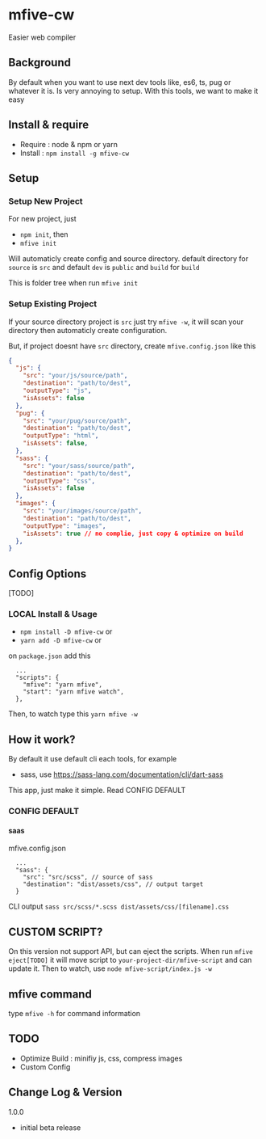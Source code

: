 # mfive-cw

Easier web compiler

## Background

By default when you want to use next dev tools like, es6, ts, pug or whatever it is. Is very annoying to setup. With this tools, we want to make it easy

## Install & require

- Require : node & npm or yarn
- Install : `npm install -g mfive-cw`

## Setup

### Setup New Project

For new project, just

- `npm init`, then
- `mfive init`

Will automaticly create config and source directory.
default directory for `source` is `src` and default `dev` is `public` and `build` for `build`

This is folder tree when run `mfive init`

### Setup Existing Project

If your source directory project is `src` just try `mfive -w`, it will scan your directory then automaticly create configuration.

But, if project doesnt have `src` directory, create `mfive.config.json` like this

```JSON
{
  "js": {
    "src": "your/js/source/path",
    "destination": "path/to/dest",
    "outputType": "js",
    "isAssets": false
  },
  "pug": {
    "src": "your/pug/source/path",
    "destination": "path/to/dest",
    "outputType": "html",
    "isAssets": false,
  },
  "sass": {
    "src": "your/sass/source/path",
    "destination": "path/to/dest",
    "outputType": "css",
    "isAssets": false
  },
  "images": {
    "src": "your/images/source/path",
    "destination": "path/to/dest",
    "outputType": "images",
    "isAssets": true // no complie, just copy & optimize on build
  },
}

```

## Config Options

[TODO]

### LOCAL Install & Usage

- `npm install -D mfive-cw` or
- `yarn add -D mfive-cw` or

on `package.json` add this

```
  ...
  "scripts": {
    "mfive": "yarn mfive",
    "start": "yarn mfive watch",
  },
```

Then, to watch type this
`yarn mfive -w`

## How it work?

By default it use default cli each tools, for example

- sass, use https://sass-lang.com/documentation/cli/dart-sass

This app, just make it simple. Read CONFIG DEFAULT

### CONFIG DEFAULT

#### saas

mfive.config.json

```
  ...
  "sass": {
    "src": "src/scss", // source of sass
    "destination": "dist/assets/css", // output target
  }
```

CLI output
`sass src/scss/*.scss dist/assets/css/[filename].css`

## CUSTOM SCRIPT?

On this version not support API, but can eject the scripts. When run `mfive eject[TODO]` it will move script to `your-project-dir/mfive-script` and can update it.
Then to watch, use `node mfive-script/index.js -w`

## mfive command

type `mfive -h` for command information

## TODO

- Optimize Build : minifiy js, css, compress images
- Custom Config

## Change Log & Version

1.0.0

- initial beta release
